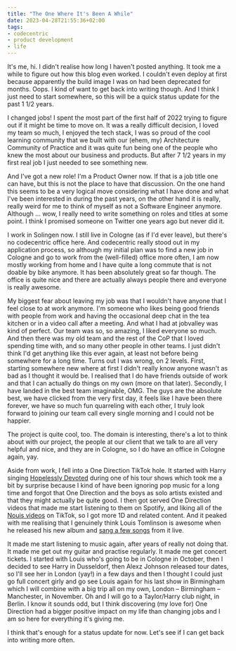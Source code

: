 ```yaml
---
title: "The One Where It's Been A While"
date: 2023-04-28T21:55:36+02:00
tags:
- codecentric
- product development
- life
---
```


It's me, hi. I didn't realise how long I haven't posted anything. It took me a while to figure out how this blog even worked. I couldn't even deploy at first because apparently the build image I was on had been deprecated for months. Oops. I kind of want to get back into writing though. And I think I just need to start somewhere, so this will be a quick status update for the past 1 1/2 years.

I changed jobs! I spent the most part of the first half of 2022 trying to figure out if it might be time to move on. It was a really difficult decision, I loved my team so much, I enjoyed the tech stack, I was so proud of the cool learning community that we built with our (ehem, my) Architecture Community of Practice and it was quite fun being one of the people who knew the most about our business and products. But after 7 1/2 years in my first real job I just needed to see something new.

And I've got a new role! I'm a Product Owner now. If that is a job title one can have, but this is not the place to have that discussion. On the one hand this seems to be a very logical move considering what I have done and what I've been interested in during the past years, on the other hand it is really, really weird for me to think of myself as not a Software Engineer anymore. Although ... wow, I really need to write something on roles and titles at some point. I think I promised someone on Twitter one years ago but never did it.

I work in Solingen now. I still live in Cologne (as if I'd ever leave), but there's no codecentric office here. And codecentric really stood out in my application process, so although my initial plan was to find a new job in Cologne and go to work from the (well-filled) office more often, I am now mostly working from home and I have quite a long commute that is not doable by bike anymore. It has been absolutely great so far though. The office is quite nice and there are actually always people there and everyone is really awesome.

My biggest fear about leaving my job was that I wouldn't have anyone that I feel close to at work anymore. I'm someone who likes being good friends with people from work and having the occasional deep chat in the tea kitchen or in a video call after a meeting. And what I had at jobvalley was kind of perfect. Our team was so, so amazing, I liked everyone so much. And then there was my old team and the rest of the CoP that I loved spending time with, and so many other people in other teams. I just didn't think I'd get anything like this ever again, at least not before being somewhere for a long time. Turns out I was wrong, on 2 levels. First, starting somewhere new where at first I didn't really know anyone wasn't as bad as I thought it would be. I realised that I do have friends outside of work and that I can actually do things on my own (more on that later). Secondly, I have landed in the best team imaginable, OMG. The guys are the absolute best, we have clicked from the very first day, it feels like I have been there forever, we have so much fun quarreling with each other, I truly look forward to joining our team call every single morning and I could not be happier.

The project is quite cool, too. The domain is interesting, there's a lot to think about with our project, the people at our client that we talk to are all very helpful and nice, and they are in Cologne, so I do have an office in Cologne again, yay.

Aside from work, I fell into a One Direction TikTok hole. It started with Harry singing [Hopelessly Devoted](https://www.youtube.com/watch?v=IxML2bkwn4g) during one of his tour shows which took me a bit by surprise because I kind of have been ignoring pop music for a long time and forgot that One Direction and the boys as solo artists existed and that they might actually be quite good. I then got served One Direction videos that made me start listening to them on Spotify, and liking all of the [Nouis videos](https://www.youtube.com/watch?v=5dOKG0_f-VE) on TikTok, so I got more 1D and related content. And it peaked with me realising that I genuinely think Louis Tomlinson is awesome when he released his new album and [sang a few songs](https://www.youtube.com/watch?v=p96rASxV9TI) from it live.

It made me start listening to music again, after years of really not doing that. It made me get out my guitar and practise regularly. It made me get concert tickets. I started with Louis who's going to be in Cologne in October, then I decided to see Harry in Dusseldorf, then Alexz Johnson released tour dates, so I'll see her in London (yay!) in a few days and then I thought I could just go full concert girly and go see Louis again for his last show in Birmingham which I will combine with a big trip all on my own, London – Birmingham – Manchester, in November. Oh and I will go to a Taylor/Harry club night, in Berlin. I know it sounds odd, but I think discovering (my love for) One Direction had a bigger positive impact on my life than changing jobs and I am so here for everything it's giving me.

I think that's enough for a status update for now. Let's see if I can get back into writing more often.
